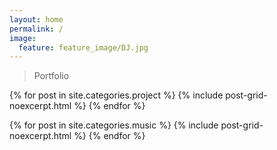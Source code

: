 ```yaml
---
layout: home
permalink: /
image:
  feature: feature_image/DJ.jpg
---
```

>Portfolio

<div class="tiles">
{% for post in site.categories.project %}
  {% include post-grid-noexcerpt.html %}
{% endfor %}

{% for post in site.categories.music %}
  {% include post-grid-noexcerpt.html %}
{% endfor %}
</div><!-- /.tiles -->




